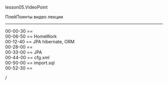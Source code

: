 
lesson05.VideoPoint  

ПлейПоинты видео лекции  


---  
00-00-30 ==   
00-06-50 == HomeWork   
00-12-40 == JPA hibernate, ORM    
00-28-00 ==     
00-33-00 == JPA      
00-44-00 == cfg.xml    
00-50-00 == import.sql    
00-52-30 ==     








/